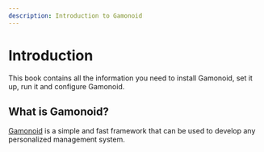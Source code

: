 ```yaml
---
description: Introduction to Gamonoid
---
```


# Introduction
This book contains all the information you need to install Gamonoid, set it up, run it and configure Gamonoid.

## What is Gamonoid? <a id="what-is-gamonoid"></a>
[Gamonoid](https://gamonoid.com/) is a simple and fast framework that can be used to develop any personalized management system.


